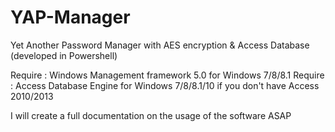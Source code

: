 # YAP-Manager
Yet Another Password Manager with AES encryption &amp; Access Database (developed in Powershell)

Require : Windows Management framework 5.0 for Windows 7/8/8.1
Require : Access Database Engine for Windows 7/8/8.1/10 if you don't have Access 2010/2013

I will create a full documentation on the usage of the software ASAP
